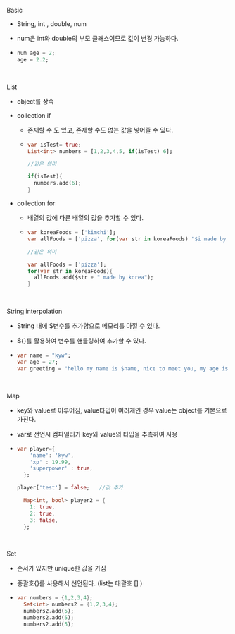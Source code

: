 Basic

- String, int , double, num

- num은 int와 double의 부모 클래스이므로 값이 변경 가능하다.

- ```dart
  num age = 2;
  age = 2.2;
  ```

  ​

List

- object를 상속

- collection if

  - 존재할 수 도 있고, 존재할 수도 없는 값을 넣어줄 수 있다.

  - ```dart
    var isTest= true;
    List<int> numbers = [1,2,3,4,5, if(isTest) 6];

    //같은 의미

    if(isTest){
      numbers.add(6);
    }
    ```

- collection for

  - 배열의 값에 다른 배열의 값을 추가할 수 있다.

  - ```dart
    var koreaFoods = ['kimchi'];
    var allFoods = ['pizza', for(var str in koreaFoods) "$i made by korea"];

    //같은 의미

    var allFoods = ['pizza'];
    for(var str in koreaFoods){
      allFoods.add($str + " made by korea");
    }
    ```

    ​



String interpolation

- String 내에 $변수를 추가함으로 메모리를 아낄 수 있다.

- ${}를 활용하여 변수를 핸들링하여 추가할 수 있다.

- ```dart
  var name = "kyw";
  var age = 27;
  var greeting = "hello my name is $name, nice to meet you, my age is ${age + 3}";
  ```

  ​

Map

- key와 value로 이루어짐, value타입이 여러개인 경우  value는 object를 기본으로 가진다.

- var로 선언시 컴파일러가 key와 value의 타입을 추측하여 사용

- ```dart
  var player={
      'name': 'kyw',
      'xp' : 19.99,
      'superpower' : true,
    };

  player['test'] = false;	//값 추가

    Map<int, bool> player2 = {
      1: true,
      2: true,
      3: false,
    };
  ```

  ​

Set

- 순서가 있지만 unique한 값을 가짐

- 중괄호{}를 사용해서 선언된다. (list는 대괄호 [] )

- ```dart
  var numbers = {1,2,3,4};
    Set<int> numbers2 = {1,2,3,4};
    numbers2.add(5);
    numbers2.add(5);
    numbers2.add(5);
  ```



